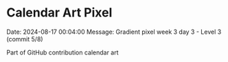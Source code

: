# Calendar Art Pixel

Date: 2024-08-17 00:04:00
Message: Gradient pixel week 3 day 3 - Level 3 (commit 5/8)

Part of GitHub contribution calendar art
